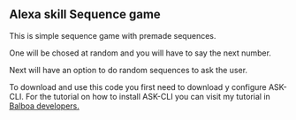 <h2>Alexa skill Sequence game</h2>

This is simple sequence game with premade sequences. 

One will be chosed at random and you will have to say the next number.

Next will have an option to do random sequences to ask the user.

To download and use this code you first need to download y configure ASK-CLI. For the tutorial on how to install ASK-CLI you can visit my tutorial in <a href="http://balboadevelopers.com/blog/como-instalar-y-usar-ask-cli-para-tus-proyectos-de-alexa/" target="_blank">Balboa developers.</a>


